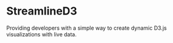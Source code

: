 # StreamlineD3
Providing developers with a simple way to create dynamic D3.js visualizations with live data.
